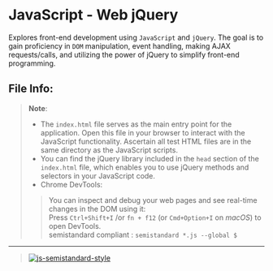 # JavaScript - Web jQuery

Explores front-end development using `JavaScript` and `jQuery`. The goal is to gain proficiency in `DOM` manipulation, event handling, making AJAX requests/calls, and utilizing the power of jQuery to simplify front-end programming.

## File Info:
> **Note**:
> - The `index.html` file serves as the main entry point for the application. Open this file in your browser to interact with the JavaScript functionality. Ascertain all test HTML files are in the same directory as the JavaScript scripts.  
> - You can find the jQuery library included in the `head` section of the `index.html` file, which enables you to use jQuery methods and selectors in your JavaScript code.  
> - Chrome DevTools:  
>> You can inspect and debug your web pages and see real-time changes in the DOM using it:  
>> Press `Ctrl+Shift+I` /or `fn + f12` (or `Cmd+Option+I` on *macOS*) to open DevTools.  
> semistandard compliant : `semistandard *.js --global $`  

---
> [![js-semistandard-style](https://raw.githubusercontent.com/standard/semistandard/master/badge.svg)](https://github.com/standard/semistandard)